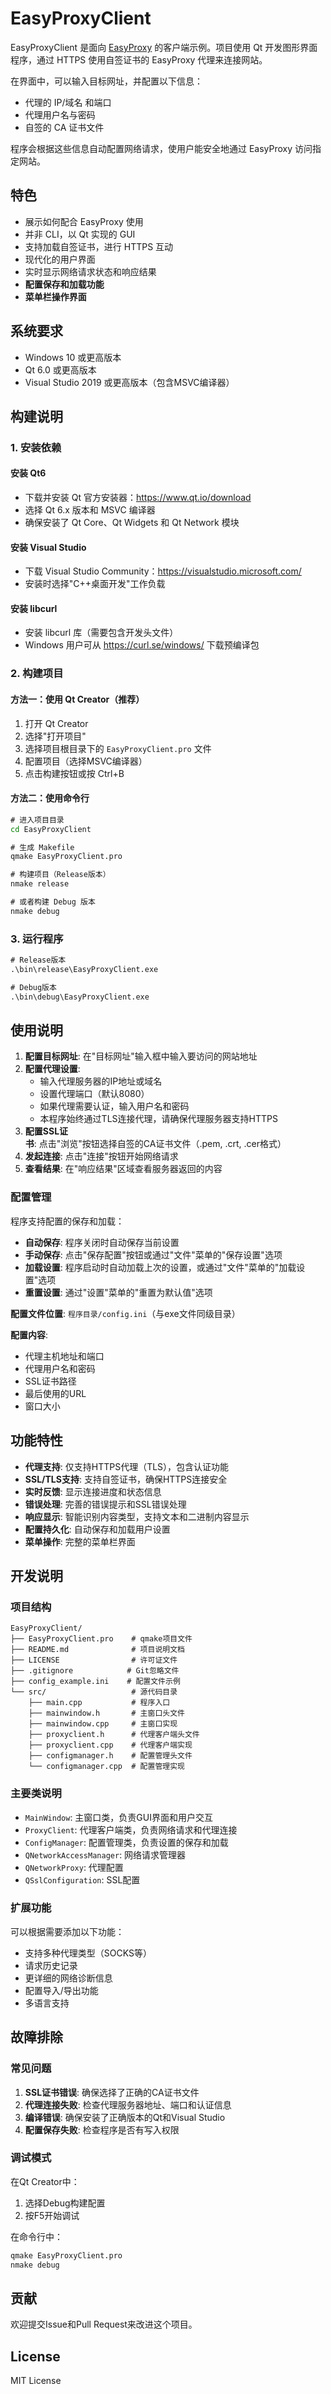 # EasyProxyClient

EasyProxyClient 是面向 [EasyProxy](https://github.com/SwartzMss/EasyProxy) 的客户端示例。项目使用 Qt 开发图形界面程序，通过 HTTPS 使用自签证书的 EasyProxy 代理来连接网站。

在界面中，可以输入目标网址，并配置以下信息：
- 代理的 IP/域名 和端口
- 代理用户名与密码
- 自签的 CA 证书文件

程序会根据这些信息自动配置网络请求，使用户能安全地通过 EasyProxy 访问指定网站。

## 特色
- 展示如何配合 EasyProxy 使用
- 并非 CLI，以 Qt 实现的 GUI
- 支持加载自签证书，进行 HTTPS 互动
- 现代化的用户界面
- 实时显示网络请求状态和响应结果
- **配置保存和加载功能**
- **菜单栏操作界面**

## 系统要求

- Windows 10 或更高版本
- Qt 6.0 或更高版本
- Visual Studio 2019 或更高版本（包含MSVC编译器）

## 构建说明

### 1. 安装依赖

#### 安装 Qt6
- 下载并安装 Qt 官方安装器：https://www.qt.io/download
- 选择 Qt 6.x 版本和 MSVC 编译器
- 确保安装了 Qt Core、Qt Widgets 和 Qt Network 模块

#### 安装 Visual Studio
- 下载 Visual Studio Community：https://visualstudio.microsoft.com/
- 安装时选择"C++桌面开发"工作负载

#### 安装 libcurl
- 安装 libcurl 库（需要包含开发头文件）
- Windows 用户可从 <https://curl.se/windows/> 下载预编译包

### 2. 构建项目

#### 方法一：使用 Qt Creator（推荐）
1. 打开 Qt Creator
2. 选择"打开项目"
3. 选择项目根目录下的 `EasyProxyClient.pro` 文件
4. 配置项目（选择MSVC编译器）
5. 点击构建按钮或按 Ctrl+B

#### 方法二：使用命令行
```cmd
# 进入项目目录
cd EasyProxyClient

# 生成 Makefile
qmake EasyProxyClient.pro

# 构建项目（Release版本）
nmake release

# 或者构建 Debug 版本
nmake debug
```

### 3. 运行程序

```cmd
# Release版本
.\bin\release\EasyProxyClient.exe

# Debug版本
.\bin\debug\EasyProxyClient.exe
```

## 使用说明

1. **配置目标网址**: 在"目标网址"输入框中输入要访问的网站地址
2. **配置代理设置**:
   - 输入代理服务器的IP地址或域名
   - 设置代理端口（默认8080）
   - 如果代理需要认证，输入用户名和密码
   - 本程序始终通过TLS连接代理，请确保代理服务器支持HTTPS
3. **配置SSL证书**: 点击"浏览"按钮选择自签的CA证书文件（.pem, .crt, .cer格式）
4. **发起连接**: 点击"连接"按钮开始网络请求
5. **查看结果**: 在"响应结果"区域查看服务器返回的内容

### 配置管理

程序支持配置的保存和加载：

- **自动保存**: 程序关闭时自动保存当前设置
- **手动保存**: 点击"保存配置"按钮或通过"文件"菜单的"保存设置"选项
- **加载设置**: 程序启动时自动加载上次的设置，或通过"文件"菜单的"加载设置"选项
- **重置设置**: 通过"设置"菜单的"重置为默认值"选项

**配置文件位置**: `程序目录/config.ini`（与exe文件同级目录）

**配置内容**:
- 代理主机地址和端口
- 代理用户名和密码
- SSL证书路径
- 最后使用的URL
- 窗口大小

## 功能特性

- **代理支持**: 仅支持HTTPS代理（TLS），包含认证功能
- **SSL/TLS支持**: 支持自签证书，确保HTTPS连接安全
- **实时反馈**: 显示连接进度和状态信息
- **错误处理**: 完善的错误提示和SSL错误处理
- **响应显示**: 智能识别内容类型，支持文本和二进制内容显示
- **配置持久化**: 自动保存和加载用户设置
- **菜单操作**: 完整的菜单栏界面

## 开发说明

### 项目结构
```
EasyProxyClient/
├── EasyProxyClient.pro    # qmake项目文件
├── README.md              # 项目说明文档
├── LICENSE                # 许可证文件
├── .gitignore            # Git忽略文件
├── config_example.ini    # 配置文件示例
└── src/                   # 源代码目录
    ├── main.cpp           # 程序入口
    ├── mainwindow.h       # 主窗口头文件
    ├── mainwindow.cpp     # 主窗口实现
    ├── proxyclient.h      # 代理客户端头文件
    ├── proxyclient.cpp    # 代理客户端实现
    ├── configmanager.h    # 配置管理头文件
    └── configmanager.cpp  # 配置管理实现
```

### 主要类说明

- `MainWindow`: 主窗口类，负责GUI界面和用户交互
- `ProxyClient`: 代理客户端类，负责网络请求和代理连接
- `ConfigManager`: 配置管理类，负责设置的保存和加载
- `QNetworkAccessManager`: 网络请求管理器
- `QNetworkProxy`: 代理配置
- `QSslConfiguration`: SSL配置

### 扩展功能

可以根据需要添加以下功能：
- 支持多种代理类型（SOCKS等）
- 请求历史记录
- 更详细的网络诊断信息
- 配置导入/导出功能
- 多语言支持

## 故障排除

### 常见问题

1. **SSL证书错误**: 确保选择了正确的CA证书文件
2. **代理连接失败**: 检查代理服务器地址、端口和认证信息
3. **编译错误**: 确保安装了正确版本的Qt和Visual Studio
4. **配置保存失败**: 检查程序是否有写入权限

### 调试模式

在Qt Creator中：
1. 选择Debug构建配置
2. 按F5开始调试

在命令行中：
```cmd
qmake EasyProxyClient.pro
nmake debug
```

## 贡献

欢迎提交Issue和Pull Request来改进这个项目。

## License

MIT License
